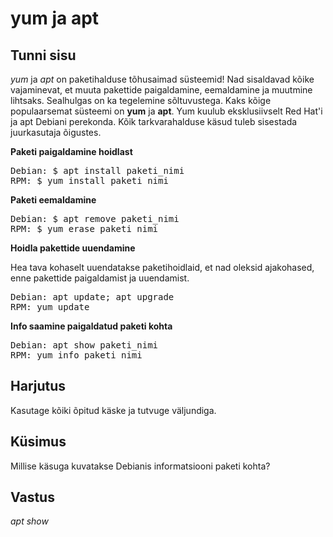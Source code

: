 ﻿# yum ja apt

## Tunni sisu


*yum* ja *apt* on paketihalduse tõhusaimad süsteemid! Nad sisaldavad kõike vajaminevat, et muuta pakettide paigaldamine, eemaldamine ja muutmine lihtsaks. Sealhulgas on ka tegelemine sõltuvustega. Kaks kõige populaarsemat süsteemi on <b>yum</b> ja <b>apt</b>. Yum kuulub eksklusiivselt Red Hat'i ja apt Debiani perekonda. Kõik tarkvarahalduse käsud tuleb sisestada juurkasutaja õigustes.

<b>Paketi paigaldamine hoidlast</b> 

<pre>
Debian: $ apt install paketi_nimi
RPM: $ yum install paketi_nimi
</pre>

<b>Paketi eemaldamine</b>

<pre>
Debian: $ apt remove paketi_nimi
RPM: $ yum erase paketi_nimi
</pre>

<b>Hoidla pakettide uuendamine</b>

Hea tava kohaselt uuendatakse paketihoidlaid, et nad oleksid ajakohased, enne pakettide paigaldamist ja uuendamist.

<pre>
Debian: apt update; apt upgrade
RPM: yum update
</pre>

<b>Info saamine paigaldatud paketi kohta</b>

<pre>
Debian: apt show paketi_nimi
RPM: yum info paketi_nimi
</pre>

## Harjutus

Kasutage kõiki õpitud käske ja tutvuge väljundiga.

## Küsimus

Millise käsuga kuvatakse Debianis informatsiooni paketi kohta?

## Vastus

*apt show*
